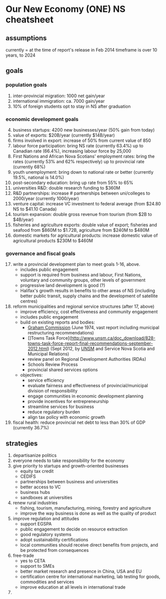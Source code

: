 # Our New Economy (ONE) NS cheatsheet

## assumptions

currently = at the time of report's release in Feb 2014
timeframe is over 10 years, to 2024

## goals

### population goals

1. inter-provincial migration: 1000 net gain/year
2. international immigration: ca. 7000 gain/year
3. 10% of foreign students opt to stay in NS after graduation

### economic development goals

4. business startups: 4200 new businesses/year (50% gain from today)
5. value of exports: $20B/year (currently $14B/year)
6. firms involved in export: increase of 50% from current value of 850
7. labour force participation: bring NS rate (currently 63.4%) up to Canadian rate (66.4%), increasing labour force by 25,000
8. First Nations and African Nova Scotians' employment rates: bring the rates (currently 53% and 62% respectively) up to provincial rate (currently 68%)
9. youth unemployment: bring down to national rate or better (currently 19.5%, national is 14.0%)
10. post-secondary education: bring up rate from 55% to 65%
11. universities R&D: double research funding to $360M
12. R&D partnerships: increase # partnerships between uni/colleges to 2000/year (currently 1000/year)
13. venture capital: increase VC investment to federal average (from $24.80 NS to $41.10 Canada)
14. tourism expansion: double gross revenue from tourism (from $2B to $4B/year)
15. fisheries and agriculture exports: double value of export; fisheries and seafood from $860M to $1.72B, agriculture from $240M to $480M
16. domestic markets for agricultural products: increase domestic value of agricultural products $230M to $460M

### governance and fiscal goals

17. write a provincial development plan to meet goals 1-16, above.
	- includes public engagement
	- support is required from business and labour, First Nations, voluntary and community groups, other levels of government
	- progressive land development is good (?)
	- Halifax's growth results in benefits to other areas of NS (including better public transit, supply chains and the development of satellite centres)
18. reform municipalities and regional service structures (after 17, above)
	- improve efficiency, cost effectiveness and community engagement
	- includes public engagement
	- build on existing reports and bodies:
		- [Graham Commission](http://www.novascotia.ca/dma/pdf/mun-royal-garham-commission-report.pdf) (June 1974, vast report including municipal restructuring recommendations)
		- []Towns Task Force](http://www.unsm.ca/doc_download/828-towns-task-force-report-final-recommendations-september-2012.html) (Sept 2012, by [UNSM](http://www.unsm.ca/towns-task-force.html) and Service Nova Scotia and Municipal Relations)
		- review panel on Regional Development Authorities (RDAs)
		- Schools Review Process
		- provincial shared services options
	- objectives:
		- service efficiency
		- evaluate fairness and effectiveness of provincial/municipal division of responsibility
		- engage communities in economic development planning
		- provide incentives for entrepreneurship
		- streamline services for business
		- reduce regulatory burden
		- align tax policy with economic growth
19. fiscal health: reduce provincial net debt to less than 30% of GDP (currently 36.7%)

## strategies

1. departisanize politics
2. everyone needs to take responsibility for the economy
3. give priority to startups and growth-oriented businesses
	- equity tax credit
	- CEDIFS
	- partnerships between business and universities
	- better access to VC
	- business hubs
	- sandboxes at universities 
4. renew rural industries
	- fishing, tourism, manufacturing, mining, forestry and agriculture
	- improve the way business is done as well as the quality of product
5. improve regulation and attitudes
	- support EGSPA
	- public engagement to decide on resource extraction
	- good regulatory systems
	- adopt sustainability certifications
	- local communities should receive direct benefits from projects, and be protected from consequences
6. free-trade
	- yes to CETA
	- support to SMEs
	- better market research and presence in China, USA and EU
	- certification centre for international marketing, lab testing for goods, commodities and services
	- improve education at all levels in international trade
7. 
